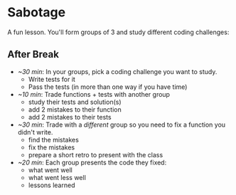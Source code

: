 # Sabotage

A fun lesson. You'll form groups of 3 and study different coding challenges:

## After Break

- _~30 min_: In your groups, pick a coding challenge you want to study.
  - Write tests for it
  - Pass the tests (in more than one way if you have time)
- _~10 min_: Trade functions + tests with another group
  - study their tests and solution(s)
  - add 2 mistakes to their function
  - add 2 mistakes to their tests
- _~30 min_: Trade with a _different_ group so you need to fix a function you
  didn't write.
  - find the mistakes
  - fix the mistakes
  - prepare a short retro to present with the class
- _~20 min_: Each group presents the code they fixed:
  - what went well
  - what went less well
  - lessons learned
